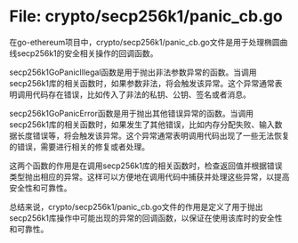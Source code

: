 # File: crypto/secp256k1/panic_cb.go

在go-ethereum项目中，crypto/secp256k1/panic_cb.go文件是用于处理椭圆曲线secp256k1的安全相关操作的回调函数。

secp256k1GoPanicIllegal函数是用于抛出非法参数异常的函数。当调用secp256k1库的相关函数时，如果参数非法，将会触发该异常。这个异常通常表明调用代码存在错误，比如传入了非法的私钥、公钥、签名或者消息。

secp256k1GoPanicError函数是用于抛出其他错误异常的函数。当调用secp256k1库的相关函数时，如果发生了其他错误，比如内存分配失败、输入数据长度错误等，将会触发该异常。这个异常通常表明调用代码出现了一些无法恢复的错误，需要进行相关的修复或者处理。

这两个函数的作用是在调用secp256k1库的相关函数时，检查返回值并根据错误类型抛出相应的异常。这样可以方便地在调用代码中捕获并处理这些异常，以提高安全性和可靠性。

总结来说，crypto/secp256k1/panic_cb.go文件的作用是定义了用于抛出secp256k1库操作中可能出现的异常的回调函数，以保证在使用该库时的安全性和可靠性。

